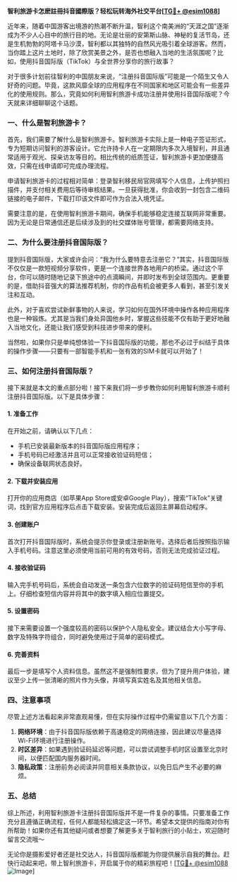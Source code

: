**智利旅游卡怎麽註冊抖音國際版？轻松玩转海外社交平台[[TG💪+ @esim1088](https://t.me/s/esim1088)]**

近年来，随着中国游客出境游的热潮不断升温，智利这个南美洲的“天涯之国”逐渐成为不少人心目中的旅行目的地。无论是壮丽的安第斯山脉、神秘的复活节岛，还是生机勃勃的阿塔卡马沙漠，智利都以其独特的自然风光吸引着全球游客。然而，当你踏上这片土地时，除了欣赏美景之外，是否也想融入当地的生活氛围呢？比如，使用抖音国际版（TikTok）与全世界分享你的旅行故事？

对于很多计划前往智利的中国朋友来说，“注册抖音国际版”可能是一个陌生又令人好奇的问题。毕竟，这款风靡全球的应用程序在不同国家和地区可能会有一些差异化的使用规则。那么，究竟如何利用智利旅游卡成功注册并使用抖音国际版呢？今天就来详细聊聊这个话题。

### 一、什么是智利旅游卡？

首先，我们需要了解什么是智利旅游卡。智利旅游卡实际上是一种电子签证形式，专为短期访问智利的游客设计。它允许持卡人在一定期限内多次入境智利，并且通常适用于观光、探亲访友等目的。相比传统的纸质签证，智利旅游卡更加便捷高效，只需在线申请即可完成办理流程。

申请智利旅游卡的过程相对简单：登录智利移民局官网填写个人信息，上传护照扫描件，并支付相关费用后等待审核结果。一旦获得批准，你会收到一封包含二维码链接的电子邮件，下载打印该文件即可作为合法入境凭证。

需要注意的是，在使用智利旅游卡期间，确保手机能够稳定连接互联网非常重要。因为无论是日常通信还是后续涉及到的社交媒体账号管理，都需要网络支持。

### 二、为什么要注册抖音国际版？

提到抖音国际版，大家或许会问：“我为什么要特意去注册它？”其实，抖音国际版不仅仅是一款短视频分享软件，更是一个连接世界各地用户的桥梁。通过这个平台，你可以随时随地记录下旅途中的点滴瞬间，并即时发布到全球范围内。更重要的是，借助抖音强大的算法推荐机制，你的作品有机会被更多人看到，甚至引发关注和互动。

此外，对于喜欢尝试新鲜事物的人来说，学习如何在国外环境中操作各种应用程序也是一种锻炼。尤其是当我们身处异国他乡时，掌握这些技能不仅有助于更好地融入当地文化，还能让我们感受到科技进步带来的便利。

当然啦，如果你只是单纯想体验一下抖音国际版的功能，那也不必过于纠结于具体的操作步骤——只要有一部智能手机和一张有效的SIM卡就可以开始了！

### 三、如何注册抖音国际版？

接下来就是本文的重点部分啦！接下来我们将一步步教你如何利用智利旅游卡顺利注册抖音国际版。以下是具体步骤：

#### 1. 准备工作

在开始之前，请确认以下几点：
- 手机已安装最新版本的抖音国际版应用程序；
- 手机号码已经激活并且可以正常接收验证码短信；
- 确保设备联网状态良好。

#### 2. 下载并安装应用

打开你的应用商店（如苹果App Store或安卓Google Play），搜索“TikTok”关键词，找到官方应用程序后点击下载安装。安装完成后返回主屏幕启动程序。

#### 3. 创建账户

首次打开抖音国际版时，系统会提示你登录或注册新账号。选择后者后按照指示输入手机号码。注意这里必须使用当前可用的有效号码，否则无法完成验证过程。

#### 4. 接收验证码

输入完手机号码后，系统会自动发送一条包含六位数字的验证码短信至你的手机上。仔细检查短信内容并将其中的数字填入相应位置提交。

#### 5. 设置密码

接下来需要设置一个强度较高的密码以保护个人隐私安全。建议结合大小写字母、数字及特殊字符组合，同时避免使用过于简单的密码模式。

#### 6. 完善资料

最后一步是填写个人资料信息。虽然这不是强制性要求，但为了提升用户体验，建议至少上传一张清晰的照片作为头像，并填写真实姓名及其他相关信息。

### 四、注意事项

尽管上述方法看起来非常直观易懂，但在实际操作过程中仍需留意以下几个方面：

1. **网络环境**：由于抖音国际版依赖于高速稳定的网络连接，因此建议尽量选择Wi-Fi环境进行注册操作。
2. **时区差异**：如果遇到验证码延迟等问题，可以尝试调整手机时区设置至北京时间，以便匹配国内服务器时间。
3. **隐私政策**：注册前务必阅读并同意相关条款协议，以免日后产生不必要的麻烦。

### 五、总结

综上所述，利用智利旅游卡注册抖音国际版并不是一件复杂的事情。只要准备工作充分且遵循正确流程，任何人都能轻松搞定这一环节。希望本文提供的指南对你有所帮助！如果你还有其他疑问或者想要了解更多关于智利旅行的小贴士，欢迎随时留言交流哦～

无论你是摄影爱好者还是社交达人，抖音国际版都能为你提供展示自我的舞台。赶快行动起来吧，带上智利旅游卡，开启属于你的精彩旅程吧！[[TG💪+ @esim1088](https://t.me/s/esim1088) ![Image](https://i.postimg.cc/4NQfJmqS/Snipaste-2025-05-13-00-14-12.png)]